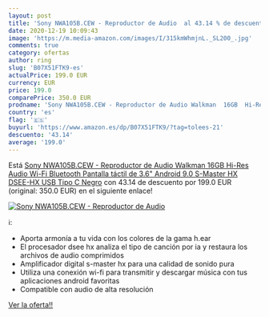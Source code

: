 ```yaml
---
layout: post
title: 'Sony NWA105B.CEW - Reproductor de Audio  al 43.14 % de descuento'
date: 2020-12-19 10:09:43
image: 'https://m.media-amazon.com/images/I/315kmWhmjnL._SL200_.jpg'
comments: true
category: ofertas
author: ring
slug: 'B07X51FTK9-es'
actualPrice: 199.0 EUR
currency: EUR
price: 199.0
comparePrice: 350.0 EUR
prodname: 'Sony NWA105B.CEW - Reproductor de Audio Walkman  16GB  Hi-Res Audio  Wi-Fi  Bluetooth  Pantalla táctil de 3.6"  Android 9.0  S-Master HX  DSEE-HX  USB Tipo C  Negro'
country: 'es'
flag: '🇪🇸'
buyurl: 'https://www.amazon.es/dp/B07X51FTK9/?tag=tolees-21'
descuento: '43.14'
average: '199.0'
---
```


Está [Sony NWA105B.CEW - Reproductor de Audio Walkman  16GB  Hi-Res Audio  Wi-Fi  Bluetooth  Pantalla táctil de 3.6"  Android 9.0  S-Master HX  DSEE-HX  USB Tipo C  Negro](https://www.amazon.es/dp/B07X51FTK9/?tag=tolees-21) con 43.14 de descuento por 199.0 EUR (original: 350.0 EUR) en el siguiente enlace!

[![Sony NWA105B.CEW - Reproductor de Audio ](https://m.media-amazon.com/images/I/315kmWhmjnL._SL200_.jpg)](https://www.amazon.es/dp/B07X51FTK9/?tag=tolees-21)

ℹ️:

- Aporta armonía a tu vida con los colores de la gama h.ear
- El procesador dsee hx analiza el tipo de canción por ia y restaura los archivos de audio comprimidos
- Amplificador digital s-master hx para una calidad de sonido pura
- Utiliza una conexión wi-fi para transmitir y descargar música con tus aplicaciones android favoritas
- Compatible con audio de alta resolución

[Ver la oferta!!](https://www.amazon.es/dp/B07X51FTK9/?tag=tolees-21)
